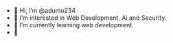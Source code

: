 - 👋 Hi, I’m @adumo234
- 👀 I’m interested in Web Development, Ai and Security.
- 🌱 I’m currently learning web development.
- 💞️ 

<!---
adumo234/adumo234 is a ✨ special ✨ repository because its `README.md` (this file) appears on your GitHub profile.
You can click the Preview link to take a look at your changes.
--->
